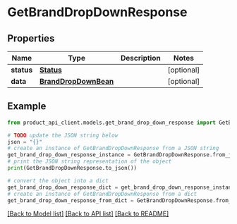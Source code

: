 # GetBrandDropDownResponse


## Properties

Name | Type | Description | Notes
------------ | ------------- | ------------- | -------------
**status** | [**Status**](Status.md) |  | [optional] 
**data** | [**BrandDropDownBean**](BrandDropDownBean.md) |  | [optional] 

## Example

```python
from product_api_client.models.get_brand_drop_down_response import GetBrandDropDownResponse

# TODO update the JSON string below
json = "{}"
# create an instance of GetBrandDropDownResponse from a JSON string
get_brand_drop_down_response_instance = GetBrandDropDownResponse.from_json(json)
# print the JSON string representation of the object
print(GetBrandDropDownResponse.to_json())

# convert the object into a dict
get_brand_drop_down_response_dict = get_brand_drop_down_response_instance.to_dict()
# create an instance of GetBrandDropDownResponse from a dict
get_brand_drop_down_response_from_dict = GetBrandDropDownResponse.from_dict(get_brand_drop_down_response_dict)
```
[[Back to Model list]](../README.md#documentation-for-models) [[Back to API list]](../README.md#documentation-for-api-endpoints) [[Back to README]](../README.md)


